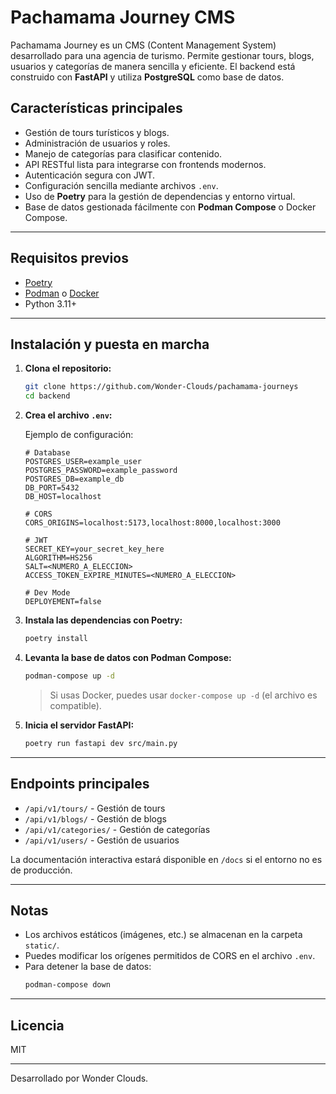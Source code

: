 # Pachamama Journey CMS

Pachamama Journey es un CMS (Content Management System) desarrollado para una agencia de turismo. Permite gestionar tours, blogs, usuarios y categorías de manera sencilla y eficiente. El backend está construido con **FastAPI** y utiliza **PostgreSQL** como base de datos.

## Características principales

- Gestión de tours turísticos y blogs.
- Administración de usuarios y roles.
- Manejo de categorías para clasificar contenido.
- API RESTful lista para integrarse con frontends modernos.
- Autenticación segura con JWT.
- Configuración sencilla mediante archivos `.env`.
- Uso de **Poetry** para la gestión de dependencias y entorno virtual.
- Base de datos gestionada fácilmente con **Podman Compose** o Docker Compose.

---

## Requisitos previos

- [Poetry](https://python-poetry.org/docs/#installation)
- [Podman](https://podman.io/getting-started/installation) o [Docker](https://docs.docker.com/get-docker/)
- Python 3.11+

---

## Instalación y puesta en marcha

1. **Clona el repositorio:**

   ```sh
   git clone https://github.com/Wonder-Clouds/pachamama-journeys
   cd backend
   ```

2. **Crea el archivo `.env`:**

   Ejemplo de configuración:

   ```env
   # Database
   POSTGRES_USER=example_user
   POSTGRES_PASSWORD=example_password
   POSTGRES_DB=example_db
   DB_PORT=5432
   DB_HOST=localhost

   # CORS
   CORS_ORIGINS=localhost:5173,localhost:8000,localhost:3000

   # JWT
   SECRET_KEY=your_secret_key_here
   ALGORITHM=HS256
   SALT=<NUMERO_A_ELECCION>
   ACCESS_TOKEN_EXPIRE_MINUTES=<NUMERO_A_ELECCION>

   # Dev Mode
   DEPLOYEMENT=false
   ```

3. **Instala las dependencias con Poetry:**

   ```sh
   poetry install
   ```

4. **Levanta la base de datos con Podman Compose:**

   ```sh
   podman-compose up -d
   ```
   > Si usas Docker, puedes usar `docker-compose up -d` (el archivo es compatible).

5. **Inicia el servidor FastAPI:**

   ```sh
   poetry run fastapi dev src/main.py
   ```

---

## Endpoints principales

- `/api/v1/tours/` - Gestión de tours
- `/api/v1/blogs/` - Gestión de blogs
- `/api/v1/categories/` - Gestión de categorías
- `/api/v1/users/` - Gestión de usuarios

La documentación interactiva estará disponible en `/docs` si el entorno no es de producción.

---

## Notas

- Los archivos estáticos (imágenes, etc.) se almacenan en la carpeta `static/`.
- Puedes modificar los orígenes permitidos de CORS en el archivo `.env`.
- Para detener la base de datos:  
  ```sh
  podman-compose down
  ```

---

## Licencia

MIT

---

Desarrollado por Wonder Clouds.